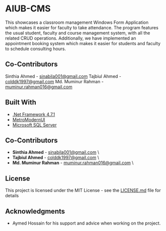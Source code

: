 # AIUB-CMS

This showcases a classroom management Windows Form Application which makes it easier for faculty to take attendance. The program features the usual student, faculty and course management system, with all the related CRUD operations. Additionally, we have implemented an appointment booking system which makes it easier for students and faculty to schedule consulting hours.

Co-Contributors
---------------
Sinthia Ahmed - sinabila001@gmail.com
Tajbiul Ahmed - colddk1997@gmail.com
Md. Muminur Rahman - muminur.rahman016@gmail.com

## Built With

* [.Net Framework 4.7.1](https://docs.microsoft.com/en-us/dotnet/)
* [MetroModernUI](https://www.nuget.org/packages/MetroModernUI/)
* [Microsoft SQL Server](https://www.microsoft.com/en-us/sql-server/sql-server-editions-express)


## Co-Contributors

* **Sinthia Ahmed** - sinabila001@gmail.com \
* **Tajbiul Ahmed** - colddk1997@gmail.com \
* **Md. Muminur Rahman** - muminur.rahman016@gmail.com \

## License

This project is licensed under the MIT License - see the [LICENSE.md](LICENSE.md) file for details

## Acknowledgments

* Aymed Hossain for his support and advice when working on the project.
